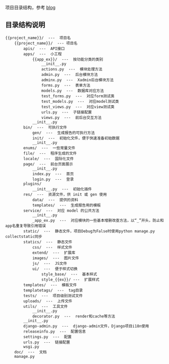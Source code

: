 项目目录结构，参考 [blog](http://www.cnblogs.com/holbrook/archive/2012/02/25/2368231.html)

## 目录结构说明 ##
    {{project_name}}/  ---  项目名
        {{project_name}}/  --- 项目名
            apis/  ---  API接口
            apps/  ---  小工程
                {{app_ex}}/  ---  按功能分类的类别
                    __init__.py
                    actions.py  ---  模块处理方法
                    admin.py  ---  后台模块方法
                    adminx.py  ---  Xadmin后台模块方法
                    forms.py  ---  表单方法
                    models.py  ---  数据库对应方法
                    test_forms.py  ---  对应form测试类
                    test_models.py  ---  对应model测试类
                    test_views.py  ---  对应view测试类
                    urls.py  ---  子链接配置
                    views.py  ---  前后台交互方法
                __init__.py
            bin/  ---  可执行文件
                gen/  ---  生成报告的可执行方法
                init/  ---  初始化文件，便于快速准备初始数据
                __init__.py
            enums/  ---  一些常量文件
            file/  ---  程序生成的文件
            locale/  ---  国际化文件
            page/  ---  前台页面展示
                __init__.py
                index.py  ---  首页
                login.py  ---  登录
            plugins/
                __init__.py  ---  初始化插件
            res/  ---  资源文件，供 init 或 gen 使用
                data/  ---  提供的资料
                templates/  ---  生成报告用的模板
            service/  ---  对应 model 的公共方法
                __init__.py
                _app_ex.py  ---  对应模块的一些基本增删改查方法，以“_”开头，防止和app名重复导致引用错误
            static/  ---  静态文件，项目Debug为False时使用python manage.py collectstatic同步
            statics/  ---  静态文件
                css/  ---  样式文件
                extend/  ---  扩展库
                images/  ---  图片文件
                js/  ---  JS文件
                ui/  ---  便于样式切换
                    style_base/  ---  基本样式
                    style_{{ex}}/ ---  扩展样式
            templates/  ---  模板文件
            templatetags/  ---  tag目录
            tests/  ---  项目级别测试文件
            uploads/  ---  上传文件
            utils/  ---  工具文件
                __init__.py
                decorator.py  ---  render和cache等方法
            __init__.py
            django-admin.py  ---  django-admin文件，Django项目i18n使用
            releaseinfo.py  ---  配置信息
            settings.py  ---  配置
            urls.py  ---  链接配置
            wsgi.py
        doc/  ---  文档
        manage.py